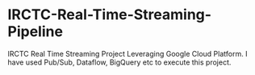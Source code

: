 # IRCTC-Real-Time-Streaming-Pipeline
IRCTC Real Time Streaming Project Leveraging Google Cloud Platform. I have used Pub/Sub, Dataflow, BigQuery etc to execute this project.
